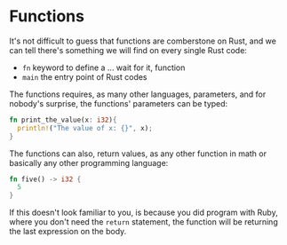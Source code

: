Functions
===

It's not difficult to guess that functions are comberstone on Rust, and we can
tell there's something we will find on every single Rust code:

- `fn` keyword to define a ... wait for it, function
- `main` the entry point of Rust codes

The functions requires, as many other languages, parameters, and for nobody's
surprise, the functions' parameters can be typed:

```rust
fn print_the_value(x: i32){
  println!("The value of x: {}", x);
}
```

The functions can also, return values, as any other function in math or
basically any other programming language:

```rust
fn five() -> i32 {
  5
}
```

If this doesn't look familiar to you, is because you did program with Ruby,
where you don't need the `return` statement, the function will be returning
the last expression on the body.

